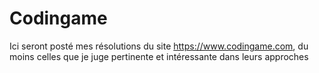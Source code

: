 # Codingame
Ici seront posté mes résolutions du site https://www.codingame.com, du moins celles que je juge pertinente et intéressante dans leurs approches
